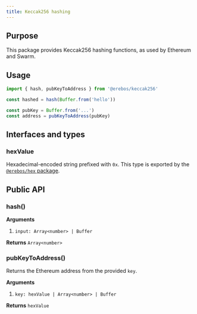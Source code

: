 ```yaml
---
title: Keccak256 hashing
---
```


## Purpose

This package provides Keccak256 hashing functions, as used by Ethereum and Swarm.

## Usage

```javascript
import { hash, pubKeyToAddress } from '@erebos/keccak256'

const hashed = hash(Buffer.from('hello'))

const pubKey = Buffer.from('...')
const address = pubKeyToAddress(pubKey)
```

## Interfaces and types

### hexValue

Hexadecimal-encoded string prefixed with `0x`. This type is exported by the [`@erebos/hex` package](hex.md).

## Public API

### hash()

**Arguments**

1.  `input: Array<number> | Buffer`

**Returns** `Array<number>`

### pubKeyToAddress()

Returns the Ethereum address from the provided `key`.

**Arguments**

1.  `key: hexValue | Array<number> | Buffer`

**Returns** `hexValue`
